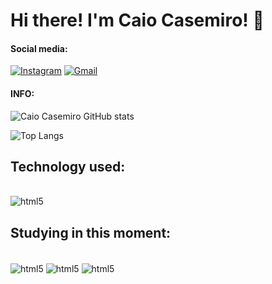 # Hi there! I'm Caio Casemiro! 👋

#### Social media:

[![Instagram](https://img.shields.io/badge/Instagram-E4405F?style=for-the-badge&logo=instagram&logoColor=white)](https://www.instagram.com/caiocasemiro__?igsh=N2RxaXk3cGNydWRx)
[![Gmail](https://img.shields.io/badge/Gmail-D14836?style=for-the-badge&logo=gmail&logoColor=white)](casemirocaio2@gmail.com)

#### INFO:

![Caio Casemiro GitHub stats](https://github-readme-stats.vercel.app/api?username=CaioCasemiro&show_icons=true&theme=tokyonight)
 
![Top Langs](https://github-readme-stats.vercel.app/api/top-langs/?username=CaioCasemiro&layout=compact)

## Technology used:
<div style="display inline_block"><br/>
  <img align="center" alt="html5" src="https://img.shields.io/badge/JavaScript-F7DF1E?style=for-the-badge&logo=javascript&logoColor=black"/>
</div>

## Studying in this moment:
<div style="display inline_block"><br/>
  <img align="center" alt="html5" src="https://img.shields.io/badge/Java-ED8B00?style=for-the-badge&logo=openjdk&logoColor=white"/>
  <img align="center" alt="html5" src="https://img.shields.io/badge/C-00599C?style=for-the-badge&logo=c&logoColor=white"/>
  <img align="center" alt="html5" src="https://img.shields.io/badge/TypeScript-007ACC?style=for-the-badge&logo=typescript&logoColor=white"/>
</div>
